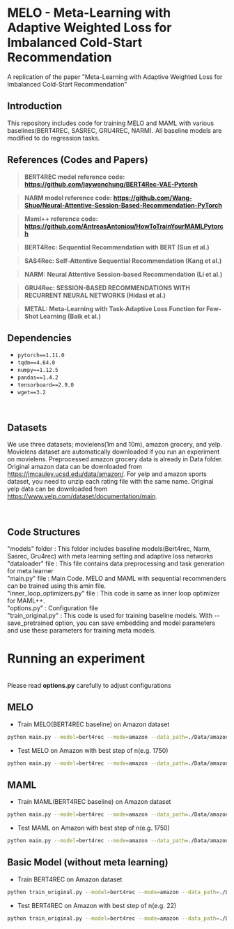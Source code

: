 # MELO - Meta-Learning with Adaptive Weighted Loss for Imbalanced Cold-Start Recommendation


A replication of the paper "Meta-Learning with Adaptive Weighted Loss for
Imbalanced Cold-Start Recommendation"

## Introduction

This repository includes code for training MELO and MAML with various baselines(BERT4REC, SASREC, GRU4REC, NARM). All baseline models are modified to do regression tasks. 


## References (Codes and Papers)

> **BERT4REC model reference code: https://github.com/jaywonchung/BERT4Rec-VAE-Pytorch**

> **NARM model reference code: https://github.com/Wang-Shuo/Neural-Attentive-Session-Based-Recommendation-PyTorch**

> **Maml++ reference code: https://github.com/AntreasAntoniou/HowToTrainYourMAMLPytorch**


> **BERT4Rec: Sequential Recommendation with BERT (Sun et al.)**

> **SAS4Rec: Self-Attentive Sequential Recommendation (Kang et al.)**

> **NARM: Neural Attentive Session-based Recommendation (Li et al.)**

> **GRU4Rec: SESSION-BASED RECOMMENDATIONS WITH RECURRENT NEURAL NETWORKS (Hidasi et al.)**

> **METAL: Meta-Learning with Task-Adaptive Loss Function for Few-Shot Learning (Baik et al.)** 





## Dependencies  
* `pytorch==1.11.0` 
* `tqdm==4.64.0` 
* `numpy==1.12.5`
* `pandas==1.4.2`
* `tensorboard==2.9.0`
* `wget==3.2`
  
<br/>

## Datasets

We use three datasets; movielens(1m and 10m), amazon grocery, and yelp. Movielens dataset are automatically downloaded if you run an experiment on movielens. Preprocessed amazon grocery data is already in Data folder. Original amazon data can be downloaded from https://jmcauley.ucsd.edu/data/amazon/. For yelp and amazon sports dataset, you need to unzip each rating file with the same name. Original yelp data can be downloaded from https://www.yelp.com/dataset/documentation/main.



<br/>

## Code Structures
"models" folder                      : This folder includes baseline models(Bert4rec, Narm, Sasrec, Gru4rec) with meta learning setting and adaptive loss networks<br/> 
"dataloader" file                    : This file contains data preprocessing and task generation for meta learner<br/>
"main.py" file                       : Main Code. MELO and MAML with sequential recommenders can be trained using this amin file. <br/>
"inner_loop_optimizers.py" file      : This code is same as inner loop optimizer for MAML++.<br/>
"options.py"                         : Configuration file<br/>
"train_original.py"                  : This code is used for training baseline models. With --save_pretrained option, you can save embedding and model parameters and use these parameters for training meta models.<br/>



# Running an experiment
<br/>
Please read <strong>options.py</strong> carefully to adjust configurations
<br/>


## MELO

* Train MELO(BERT4REC baseline) on Amazon dataset
```bash 
python main.py --model=bert4rec --mode=amazon --data_path=./Data/amazon/grocery_ratings.csv --val_size=1000 --num_test_data=5000 --num_train_iterations=3000 --load_pretrained_embedding=True 
```

* Test MELO on Amazon with best step of n(e.g. 1750) 
```bash 
python main.py --model=bert4rec --mode=amazon --data_path=./Data/amazon/grocery_ratings.csv --val_size=1000 --num_test_data=5000 --num_train_iterations=3000 --load_pretrained_embedding=True --test --checkpoint_step=1750
```

## MAML

* Train MAML(BERT4REC baseline) on Amazon dataset
```bash 
python main.py --model=bert4rec --mode=amazon --data_path=./Data/amazon/grocery_ratings.csv --val_size=1000 --num_test_data=5000 --num_train_iterations=3000 --load_pretrained_embedding=True --use_adaptive_loss=False
```

* Test MAML on Amazon with best step of n(e.g. 1750) 
```bash 
python main.py --model=bert4rec --mode=amazon --data_path=./Data/amazon/grocery_ratings.csv --val_size=1000 --num_test_data=5000 --num_train_iterations=3000 --load_pretrained_embedding=True --use_adaptive_loss=False 
```

## Basic Model (without meta learning)
* Train BERT4REC on Amazon dataset
```bash 
python train_original.py --model=bert4rec --mode=amazon --data_path=./Data/amazon/grocery_ratings.csv --pretrain_epochs=40 --val_size=1000 --num_test_data=5000 --save_pretrained=False
```

* Test BERT4REC on Amazon with best step of n(e.g. 22) 
```bash 
python train_original.py --model=bert4rec --mode=amazon --data_path=./Data/amazon/grocery_ratings.csv --val_size=1000 --num_test_data=5000 --save_pretrained=False --test --checkpoint_step=22
```
